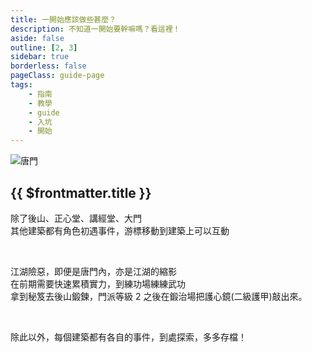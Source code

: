 ```yaml
---
title: 一開始應該做些甚麼？
description: 不知道一開始要幹嘛嗎？看這裡！
aside: false
outline: [2, 3]
sidebar: true
borderless: false
pageClass: guide-page
tags:
    - 指南
    - 教學
    - guide
    - 入坑
    - 開始
---
```


<img class='guide-img' src='/images/guide/2-how-to-start.jpg' alt='唐門'>

## {{ $frontmatter.title }}

除了後山、正心堂、講經堂、大門  
其他建築都有角色初遇事件，游標移動到建築上可以互動

<br>

江湖險惡，即便是唐門內，亦是江湖的縮影  
在前期需要快速累積實力，到練功場練練武功  
拿到秘笈去後山鍛鍊，門派等級 2 之後在鍛治場把護心鏡(二級護甲)敲出來。

<br>

除此以外，每個建築都有各自的事件，到處探索，多多存檔！
